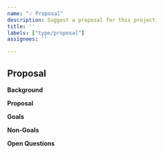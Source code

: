 ```yaml
---
name: "💡 Proposal"
description: Suggest a proposal for this project
title: ''
labels: ["type/proposal"]
assignees: ''

---
```


## Proposal

**Background**

**Proposal**

**Goals**

**Non-Goals**

**Open Questions** 
